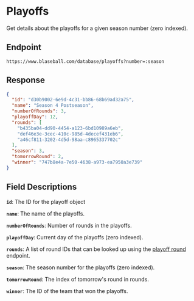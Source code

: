 # Playoffs

Get details about the playoffs for a given season number (zero indexed).

## Endpoint

`https://www.blaseball.com/database/playoffs?number=:season`

## Response

```json
{
  "id": "d30b9002-6e9d-4c31-bb86-68b69ad32a75",
  "name": "Season 4 Postseason",
  "numberOfRounds": 3,
  "playoffDay": 12,
  "rounds": [
    "b435ba04-dd90-4454-a123-6bd10989a6eb",
    "def46e3e-3cec-410c-985d-4decef431eb6",
    "a46cf811-3202-4d5d-98aa-c8965337702c"
  ],
  "season": 3,
  "tomorrowRound": 2,
  "winner": "747b8e4a-7e50-4638-a973-ea7950a3e739"
}
```

## Field Descriptions

**`id`**: The ID for the playoff object

**`name`**: The name of the playoffs.

**`numberOfRounds`**: Number of rounds in the playoffs.

**`playoffDay`**: Current day of the playoffs (zero indexed).

**`rounds`**: A list of round IDs that can be looked up using the [playoff round](playoff-round.md) endpoint.

**`season`**: The season number for the playoffs (zero indexed).

**`tomorrowRound`**: The index of tomorrow's round in rounds.

**`winner`**: The ID of the team that won the playoffs.

